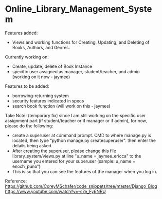 # Online_Library_Management_System

Features added:
- Views and working functions for Creating, Updating, and Deleting of Books, Authors, and Genres. 

Currently working on: 
- Create, update, delete of Book Instance
- specific user assigned as manager, student/teacher, and admin (working on it now - jaymee) 

Features to be added: 
- borrowing-returning system 
- security features indicated in specs
- search book function (will work on this - jaymee)


Take Note: 
(temporary fix)
since I am still working on the specific user assignment part (if student/teacher or if manager or if admin), for now, please do the following:
- create a superuser at command prompt. CMD to where manage.py is located, then type "python manage.py createsuperuser". then enter the details being asked. 
- After creating the superuser, please change this file library_system/views.py at line "u_name = jaymee_ericca" to the username you entered for your superuser (sample: u_name = enoch_puno")
- This is so that you can see the features of the manager when you log in.

Reference: 
https://github.com/CoreyMSchafer/code_snippets/tree/master/Django_Blog
https://www.youtube.com/watch?v=-s7e_Fy6NRU
